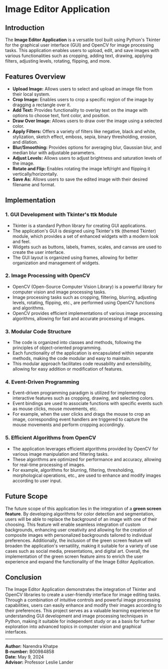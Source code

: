 # Image Editor Application

## Introduction

The **Image Editor Application** is a versatile tool built using Python's Tkinter for the graphical user interface (GUI) and OpenCV for image processing tasks. This application enables users to upload, edit, and save images with various functionalities such as cropping, adding text, drawing, applying filters, adjusting levels, rotating, flipping, and more.

## Features Overview

- **Upload Image:** Allows users to select and upload an image file from their local system.
- **Crop Image:** Enables users to crop a specific region of the image by dragging a rectangle over it.
- **Add Text:** Provides functionality to overlay text on the image with options to choose text, font color, and position.
- **Draw Over Image:** Allows users to draw over the image using a selected color.
- **Apply Filters:** Offers a variety of filters like negative, black and white, stylization, sketch effect, emboss, sepia, binary thresholding, erosion, and dilation.
- **Blur/Smoothing:** Provides options for averaging blur, Gaussian blur, and median blur with adjustable parameters.
- **Adjust Levels:** Allows users to adjust brightness and saturation levels of the image.
- **Rotate and Flip:** Enables rotating the image left/right and flipping it vertically/horizontally.
- **Save As:** Allows users to save the edited image with their desired filename and format.

## Implementation

### 1. GUI Development with Tkinter's ttk Module

- Tkinter is a standard Python library for creating GUI applications.
- The application's GUI is designed using Tkinter's ttk (themed Tkinter) module, which provides a set of enhanced widgets with a modern look and feel.
- Widgets such as buttons, labels, frames, scales, and canvas are used to create the user interface.
- The GUI layout is organized using frames, allowing for better organization and management of widgets.

### 2. Image Processing with OpenCV

- OpenCV (Open-Source Computer Vision Library) is a powerful library for computer vision and image processing tasks.
- Image processing tasks such as cropping, filtering, blurring, adjusting levels, rotating, flipping, etc., are performed using OpenCV functions and algorithms.
- OpenCV provides efficient implementations of various image processing algorithms, allowing for fast and accurate processing of images.

### 3. Modular Code Structure

- The code is organized into classes and methods, following the principles of object-oriented programming.
- Each functionality of the application is encapsulated within separate methods, making the code modular and easy to maintain.
- This modular approach facilitates code reusability and extensibility, allowing for easy addition or modification of features.

### 4. Event-Driven Programming

- Event-driven programming paradigm is utilized for implementing interactive features such as cropping, drawing, and selecting colors.
- Event bindings are used to associate functions with specific events such as mouse clicks, mouse movements, etc.
- For example, when the user clicks and drags the mouse to crop an image, corresponding event handlers are triggered to capture the mouse movements and perform cropping accordingly.

### 5. Efficient Algorithms from OpenCV

- The application leverages efficient algorithms provided by OpenCV for various image manipulation and filtering tasks.
- These algorithms are optimized for performance and accuracy, allowing for real-time processing of images.
- For example, algorithms for blurring, filtering, thresholding, morphological operations, etc., are used to enhance and modify images according to user input.

## Future Scope

The future scope of this application lies in the integration of a **green screen feature**. By developing algorithms for color detection and segmentation, users will be able to replace the background of an image with one of their choosing. This feature will enable seamless integration of custom backgrounds, enhancing user creativity and allowing for the creation of composite images with personalized backgrounds tailored to individual preferences. Additionally, the inclusion of the green screen feature will broaden the application's versatility, making it suitable for a variety of use cases such as social media, presentations, and digital art. Overall, the implementation of the green screen feature aims to enrich the user experience and expand the functionality of the Image Editor Application.

## Conclusion

The Image Editor Application demonstrates the integration of Tkinter and OpenCV libraries to create a user-friendly interface for image editing tasks. Through a combination of intuitive controls and powerful image processing capabilities, users can easily enhance and modify their images according to their preferences. This project serves as a valuable learning experience for understanding GUI development and image processing techniques in Python, making it suitable for independent study or as a basis for further exploration into advanced topics in computer vision and graphical interfaces.

---

**Author:** Narendra Khatpe  
**B-number:** B00984858  
**Date:** May 9, 2024  
**Advisor:** Professor Leslie Lander
